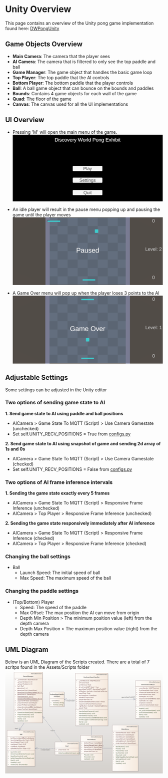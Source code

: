 # Unity Overview

This page contains an overview of the Unity pong game implementation found here: [DWPongUnity](https://github.com/dangnicholas/DWPongUnity)

## Game Objects Overview
- **Main Camera**: The camera that the player sees
- **AI Camera**: The camera that is filtered to only see the top paddle and ball
- **Game Manager**: The game object that handles the basic game loop
- **Top Player**: The top paddle that the AI controls
- **Bottom Player**: The bottom paddle that the player controls
- **Ball**: A ball game object that can bounce on the bounds and paddles
- **Bounds**: Contains 4 game objects for each wall of the game
- **Quad**: The floor of the game
- **Canvas**: The canvas used for all the UI implementations

## UI Overview

- Pressing 'M' will open the main menu of the game.
![img](main_menu.PNG)

- An idle player will result in the pause menu popping up and pausing the game until the player moves
![img](pause_menu.PNG)

- A Game Over menu will pop up when the player loses 3 points to the AI
![img](game_over_menu.PNG)

## Adjustable Settings
Some settings can be adjusted in the Unity editor

### Two options of sending game state to AI

**1. Send game state to AI using paddle and ball positions**
- AICamera > Game State To MQTT (Script) > Use Camera Gamestate (unchecked)
- Set self.UNITY_RECV_POSITIONS = True from [configs.py](https://github.com/dangnicholas/DWPongUnity/blob/main/StandaloneAI/exhibit/shared/config.py)

**2. Send game state to AI using snapshot of game and sending 2d array of 1s and 0s**
- AICamera > Game State To MQTT (Script) > Use Camera Gamestate (checked)
- Set self.UNITY_RECV_POSITIONS = False from [configs.py](https://github.com/dangnicholas/DWPongUnity/blob/main/StandaloneAI/exhibit/shared/config.py)

### Two options of AI frame inference intervals

**1. Sending the game state exactly every 5 frames**
- AICamera > Game State To MQTT (Script) > Responsive Frame Inference (unchecked)
- AICamera > Top Player > Responsive Frame Inference (unchecked)

**2. Sending the game state responsively immediately after AI inference**
- AICamera > Game State To MQTT (Script) > Responsive Frame Inference (checked)
- AICamera > Top Player > Responsive Frame Inference (checked)

### Changing the ball settings
- Ball
  - Launch Speed: The initial speed of ball
  - Max Speed: The maximum speed of the ball

### Changing the paddle settings
- (Top/Bottom) Player
   - Speed: The speed of the paddle
   - Max Offset: The max position the AI can move from origin
   - Depth Min Position > The minimum position value (left) from the depth camera
   - Depth Max  Position > The maximum position value (right) from the depth camera

## UML Diagram

Below is an UML Diagram of the Scripts created. There are a total of 7 scritps found in the Assets/Scripts folder
![img](DWPongUnity_UML.png)
